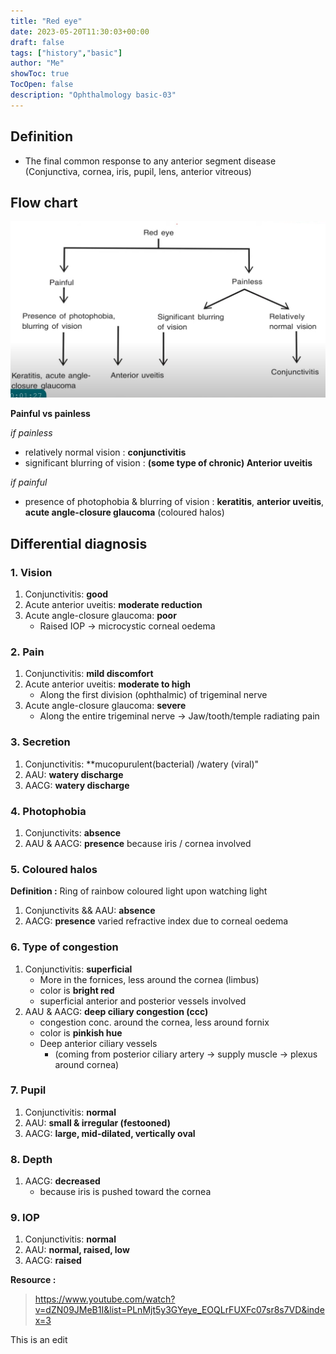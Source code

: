 ```yaml
---
title: "Red eye"
date: 2023-05-20T11:30:03+00:00
draft: false
tags: ["history","basic"]
author: "Me"
showToc: true
TocOpen: false
description: "Ophthalmology basic-03"
---
```


## Definition 
- The final common response to any anterior segment disease (Conjunctiva, cornea, iris, pupil, lens, anterior vitreous)

## Flow chart
![flow chart](/posts/03/redeye-01.png)

**Painful vs painless** 

*if painless*
- relatively normal vision : **conjunctivitis**
- significant blurring of vision : **(some type of chronic) Anterior uveitis**

*if painful*
- presence of photophobia & blurring of vision : **keratitis**, **anterior uveitis**, **acute angle-closure glaucoma** (coloured halos)

## Differential diagnosis 

### 1. Vision 
1. Conjunctivitis: **good** 
2. Acute anterior uveitis: **moderate reduction** 
3. Acute angle-closure glaucoma: **poor**
    - Raised IOP -> microcystic corneal oedema

### 2. Pain 
1. Conjunctivitis: **mild discomfort**
2. Acute anterior uveitis: **moderate to high**
    - Along the first division (ophthalmic) of trigeminal nerve
3. Acute angle-closure glaucoma: **severe**
    - Along the entire trigeminal nerve -> Jaw/tooth/temple radiating pain

### 3. Secretion 
1. Conjunctivitis: **mucopurulent(bacterial) /watery (viral)"
2. AAU: **watery discharge**
3. AACG: **watery discharge**

### 4. Photophobia 
1. Conjunctivits: **absence**
2. AAU & AACG: **presence** because iris / cornea involved 

### 5. Coloured halos
**Definition :** Ring of rainbow coloured light upon watching light
1. Conjunctivits && AAU: **absence**
2. AACG: **presence** varied refractive index due to corneal oedema

### 6. Type of congestion 
1. Conjunctivitis: **superficial**
    - More in the fornices, less around the cornea (limbus)
    - color is **bright red**
    - superficial anterior and posterior vessels involved
2. AAU & AACG: **deep ciliary congestion (ccc)**
    - congestion conc. around the cornea, less around fornix
    - color is **pinkish hue**
    - Deep anterior ciliary vessels 
        - (coming from posterior ciliary artery -> supply muscle -> plexus around cornea)

### 7. Pupil
1. Conjunctivitis: **normal**
2. AAU: **small & irregular (festooned)**
3. AACG: **large, mid-dilated, vertically oval**

### 8. Depth
1. AACG: **decreased**
    - because iris is pushed toward the cornea

### 9. IOP
1. Conjunctivitis: **normal**
2. AAU: **normal, raised, low**
3. AACG: **raised**

**Resource :**
> https://www.youtube.com/watch?v=dZN09JMeB1I&list=PLnMjt5y3GYeye_EOQLrFUXFc07sr8s7VD&index=3


This is an edit